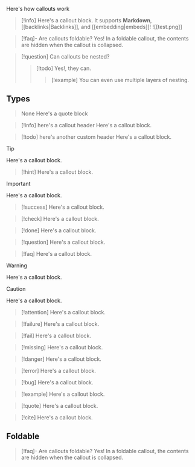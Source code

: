 Here's how callouts work 

> [!info]
> Here's a callout block.
> It supports **Markdown**, [[backlinks|Backlinks]], and [[embedding|embeds]]!
> ![[test.png]]

> [!faq]- Are callouts foldable?
> Yes! In a foldable callout, the contents are hidden when the callout is collapsed.

> [!question] Can callouts be nested?
> > [!todo] Yes!, they can.
> > > [!example]  You can even use multiple layers of nesting.

## Types

> None
> Here's a quote block

> [!info] here's a callout header
> Here's a callout block.

> [!todo] here's another custom header
> Here's a callout block.

> [!tip]
> Here's a callout block.

> [!hint]
> Here's a callout block.

> [!important]
> Here's a callout block.

> [!success]
> Here's a callout block.

> [!check]
> Here's a callout block.

> [!done]
> Here's a callout block.

> [!question]
> Here's a callout block.

> [!faq]
> Here's a callout block.

> [!warning]
> Here's a callout block.

> [!caution]
> Here's a callout block.

> [!attention]
> Here's a callout block.

> [!failure]
> Here's a callout block.

> [!fail]
> Here's a callout block.

> [!missing]
> Here's a callout block.

> [!danger]
> Here's a callout block.

> [!error]
> Here's a callout block.

> [!bug]
> Here's a callout block.

> [!example]
> Here's a callout block.

> [!quote]
> Here's a callout block.

> [!cite]
> Here's a callout block.

## Foldable

> [!faq]- Are callouts foldable?
> Yes! In a foldable callout, the contents are hidden when the callout is collapsed.